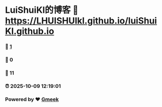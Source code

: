 # LuiShuiKl的博客 :link: https://LHUISHUIkl.github.io/luiShuiKl.github.io 
### :page_facing_up: [1](https://LHUISHUIkl.github.io/luiShuiKl.github.io/tag.html) 
### :speech_balloon: 0 
### :hibiscus: 11 
### :alarm_clock: 2025-10-09 12:19:01 
### Powered by :heart: [Gmeek](https://github.com/Meekdai/Gmeek)
